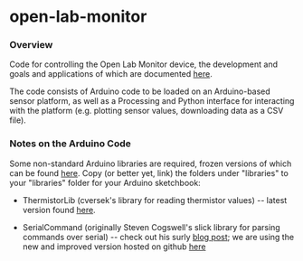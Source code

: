 open-lab-monitor
=================

### Overview

Code for controlling the Open Lab Monitor device, the development and goals and applications of which are documented [here](https://github.com/Pioneer-Valley-Open-Science/pioneer-valley-open-science.github.com/issues/8).

The code consists of Arduino code to be loaded on an Arduino-based sensor platform, as well as a Processing and Python interface for interacting with the platform (e.g. plotting sensor values, downloading data as a CSV file). 

### Notes on the Arduino Code

Some non-standard Arduino libraries are required, frozen versions of which can be found [here](https://github.com/dwblair/open-lab-monitor/tree/master/arduino/libraries).  Copy (or better yet, link) the folders under "libraries" to your "libraries" folder for your Arduino sketchbook:

* ThermistorLib (cversek's library for reading thermistor values) -- latest version found [here](https://github.com/cversek/umass-physics).
                                                                  
* SerialCommand (originally Steven Cogswell's slick library for parsing commands over serial)  -- check out his surly [blog post](http://husks.wordpress.com/2011/05/23/a-minimal-arduino-library-for-processing-serial-commands/); we are using the new and improved version hosted on github [here](https://github.com/kroimon/Arduino-SerialCommand)

